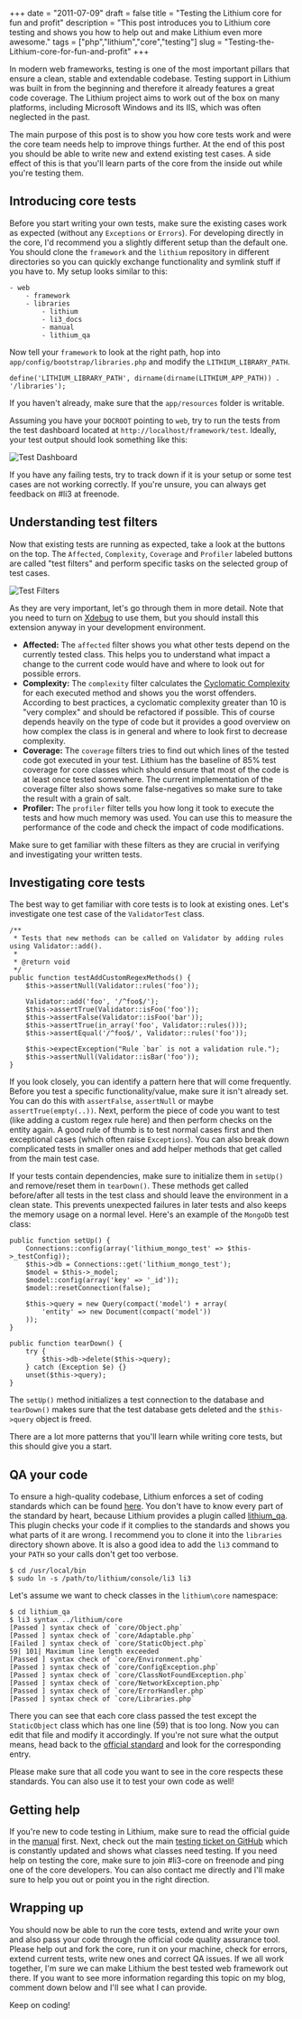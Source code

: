 +++
date = "2011-07-09"
draft = false
title = "Testing the Lithium core for fun and profit"
description = "This post introduces you to Lithium core testing and shows you how to help out and make Lithium even more awesome."
tags = ["php","lithium","core","testing"]
slug = "Testing-the-Lithium-core-for-fun-and-profit"
+++

In modern web frameworks, testing is one of the most important pillars that ensure a clean, stable and extendable codebase. Testing support in Lithium was built in from the beginning and therefore it already features a great code coverage. The Lithium project aims to work out of the box on many platforms, including Microsoft Windows and its IIS, which was often neglected in the past. 

The main purpose of this post is to show you how core tests work and were the core team needs help to improve things further. At the end of this post you should be able to write new and extend existing test cases. A side effect of this is that you'll learn parts of the core from the inside out while you're testing them.

## Introducing core tests
Before you start writing your own tests, make sure the existing cases work as expected (without any `Exceptions` or `Errors`). For developing directly in the core, I'd recommend you a slightly different setup than the default one. You should clone the `framework` and the `lithium` repository in different directories so you can quickly exchange functionality and symlink stuff if you have to. My setup looks similar to this:

	- web
		- framework
		- libraries
			- lithium
			- li3_docs
			- manual
			- lithium_qa

Now tell your `framework` to look at the right path, hop into `app/config/bootstrap/libraries.php` and modify the `LITHIUM_LIBRARY_PATH`.

	define('LITHIUM_LIBRARY_PATH', dirname(dirname(LITHIUM_APP_PATH)) . '/libraries');

If you haven't already, make sure that the `app/resources` folder is writable.

Assuming you have your `DOCROOT` pointing to `web`, try to run the tests from the test dashboard located at `http://localhost/framework/test`. Ideally, your test output should look something like this:

<img src="http://nitschinger.at/img/core_testing_overview.png" title="Test Dashboard" />

If you have any failing tests, try to track down if it is your setup or some test cases are not working correctly. If you're unsure, you can always get feedback on #li3 at freenode.

## Understanding test filters
Now that existing tests are running as expected, take a look at the buttons on the top. The `Affected`, `Complexity`, `Coverage` and `Profiler` labeled buttons are called "test filters" and perform specific tasks on the selected group of test cases. 

<img src="http://nitschinger.at/img/core_testing_filters.png" title="Test Filters" />

As they are very important, let's go through them in more detail. Note that you need to turn on [Xdebug](http://xdebug.org/) to use them, but you should install this extension anyway in your development environment.

 - __Affected:__ The `affected` filter shows you what other tests depend on the currently tested class. This helps you to understand what impact a change to the current code would have and where to look out for possible errors.
 - __Complexity:__ The `complexity` filter calculates the [Cyclomatic Complexity](http://en.wikipedia.org/wiki/Cyclomatic_complexity) for each executed method and shows you the worst offenders. According to best practices, a cyclomatic complexity greater than 10 is "very complex" and should be refactored if possible. This of course depends heavily on the type of code but it provides a good overview on how complex the class is in general and where to look first to decrease complexity.
 - __Coverage:__ The `coverage` filters tries to find out which lines of the tested code got executed in your test. Lithium has the baseline of 85% test coverage for core classes which should ensure that most of the code is at least once tested somewhere. The current implementation of the coverage filter also shows some false-negatives so make sure to take the result with a grain of salt.
 - __Profiler:__ The `profiler` filter tells you how long it took to execute the tests and how much memory was used. You can use this to measure the performance of the code and check the impact of code modifications.

Make sure to get familiar with these filters as they are crucial in verifying and investigating your written tests.

## Investigating core tests
The best way to get familiar with core tests is to look at existing ones. Let's investigate one test case of the `ValidatorTest` class.

	/**
	 * Tests that new methods can be called on Validator by adding rules using Validator::add().
	 *
	 * @return void
	 */
	public function testAddCustomRegexMethods() {
		$this->assertNull(Validator::rules('foo'));

		Validator::add('foo', '/^foo$/');
		$this->assertTrue(Validator::isFoo('foo'));
		$this->assertFalse(Validator::isFoo('bar'));
		$this->assertTrue(in_array('foo', Validator::rules()));
		$this->assertEqual('/^foo$/', Validator::rules('foo'));

		$this->expectException("Rule `bar` is not a validation rule.");
		$this->assertNull(Validator::isBar('foo'));
	}

If you look closely, you can identify a pattern here that will come frequently. Before you test a specific functionality/value, make sure it isn't already set. You can do this with `assertFalse`, `assertNull` or maybe `assertTrue(empty(..))`. Next, perform the piece of code you want to test (like adding a custom regex rule here) and then perform checks on the entity again. A good rule of thumb is to test normal cases first and then exceptional cases (which often raise `Exceptions`). You can also break down complicated tests in smaller ones and add helper methods that get called from the main test case.

If your tests contain dependencies, make sure to initialize them in `setUp()` and remove/reset them in `tearDown()`. These methods get called before/after all tests in the test class and should leave the environment in a clean state. This prevents unexpected failures in later tests and also keeps the memory usage on a normal level. Here's an example of the `MongoDb` test class:

	public function setUp() {
		Connections::config(array('lithium_mongo_test' => $this->_testConfig));
		$this->db = Connections::get('lithium_mongo_test');
		$model = $this->_model;
		$model::config(array('key' => '_id'));
		$model::resetConnection(false);

		$this->query = new Query(compact('model') + array(
			'entity' => new Document(compact('model'))
		));
	}

	public function tearDown() {
		try {
			$this->db->delete($this->query);
		} catch (Exception $e) {}
		unset($this->query);
	}

The `setUp()` method initializes a test connection to the database and `tearDown()` makes sure that the test database gets deleted and the `$this->query` object is freed.

There are a lot more patterns that you'll learn while writing core tests, but this should give you a start.

## QA your code
To ensure a high-quality codebase, Lithium enforces a set of coding standards which can be found [here](https://github.com/UnionOfRAD/lithium/wiki/Coding-Standards). You don't have to know every part of the standard by heart, because Lithium provides a plugin called [lithium_qa](https://github.com/UnionOfRAD/lithium_qa). This plugin checks your code if it complies to the standards and shows you what parts of it are wrong. I recommend you to clone it into the `libraries` directory shown above. It is also a good idea to add the `li3` command to your `PATH` so your calls don't get too verbose.

	$ cd /usr/local/bin
	$ sudo ln -s /path/to/lithium/console/li3 li3

Let's assume we want to check classes in the `lithium\core` namespace:

	$ cd lithium_qa
	$ li3 syntax ../lithium/core
	[Passed ] syntax check of `core/Object.php`
	[Passed ] syntax check of `core/Adaptable.php`
	[Failed ] syntax check of `core/StaticObject.php`
	59| 101| Maximum line length exceeded
	[Passed ] syntax check of `core/Environment.php`
	[Passed ] syntax check of `core/ConfigException.php`
	[Passed ] syntax check of `core/ClassNotFoundException.php`
	[Passed ] syntax check of `core/NetworkException.php`
	[Passed ] syntax check of `core/ErrorHandler.php`
	[Passed ] syntax check of `core/Libraries.php`

There you can see that each core class passed the test except the `StaticObject` class which has one line (59) that is too long. Now you can edit that file and modify it accordingly. If you're not sure what the output means, head back to the [official standard](https://github.com/UnionOfRAD/lithium/wiki/Coding-Standards) and look for the corresponding entry.

Please make sure that all code you want to see in the core respects these standards. You can also use it to test your own code as well!

## Getting help
If you're new to code testing in Lithium, make sure to read the official guide in the [manual](http://lithify.me/docs/manual/10_testing/readme.wiki) first. Next, check out the main [testing ticket on GitHub](https://github.com/UnionOfRAD/lithium/issues/17) which is constantly updated and shows what classes need testing. If you need help on testing the core, make sure to join #li3-core on freenode and ping one of the core developers. You can also contact me directly and I'll make sure to help you out or point you in the right direction.

## Wrapping up
You should now be able to run the core tests, extend and write your own and also pass your code through the official code quality assurance tool. Please help out and fork the core, run it on your machine, check for errors, extend current tests, write new ones and correct QA issues. If we all work together, I'm sure we can make Lithium the best tested web framework out there. If you want to see more information regarding this topic on my blog, comment down below and I'll see what I can provide.

Keep on coding!